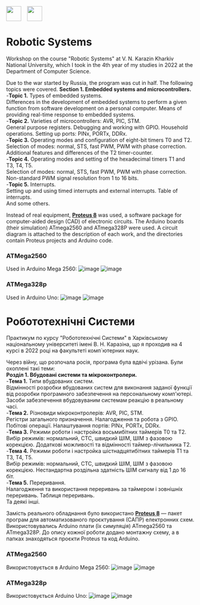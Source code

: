 <div style="display: flex;">
    <img src="https://static8.tgstat.ru/channels/_0/ce/ceecb42fcf878251779474152143188f.jpg" width="40" height="40">
    &nbsp;&nbsp;&nbsp;&nbsp;
    <img src="http://geometry.karazin.ua/themes/frontend/images/univer_logo.jpg" width="40" height="40">
</div>


# Robotic Systems

Workshop on the course "Robotic Systems" at V. N. Karazin Kharkiv National University, which I took in the 4th year of my studies in 2022 at the Department of Computer Science. 

Due to the war started by Russia, the program was cut in half. The following topics were covered.
**Section 1. Embedded systems and microcontrollers.**\
-**Topic 1.** Types of embedded systems.\
Differences in the development of embedded systems to perform a given function from software development on a personal computer. Means of providing real-time response to embedded systems.\
-**Topic 2.** Varieties of microcontrollers: AVR, PIC, STM.\
General purpose registers. Debugging and working with GPIO. Household operations.
Setting up ports: PINx, PORTx, DDRx.\
-**Topic 3.** Operating modes and configuration of eight-bit timers T0 and T2.\
Selection of modes: normal, STS, fast PWM, PWM with phase correction.
Additional features and differences of the T2 timer-counter.\
-**Topic 4.** Operating modes and setting of the hexadecimal timers T1 and T3, T4, T5.\
Selection of modes: normal, STS, fast PWM, PWM with phase correction.
Non-standard PWM signal resolution from 1 to 16 bits.\
-**Topic 5.** Interrupts.\
Setting up and using timed interrupts and external interrupts.
Table of interrupts.\
And some others.

Instead of real equipment, [**Proteus 8**](https://www.labcenter.com) was used, a software package for computer-aided design (CAD) of electronic circuits. The Arduino boards (their simulation) ATmega2560 and ATmega328P were used.
A circuit diagram is attached to the description of each work, and the directories contain Proteus projects and Arduino code.

### ATMega2560
Used in Arduino Mega 2560:
![image](https://github.com/MaksymAndreiev/RoboticSystems/assets/29687267/5f6db5d9-3d4e-4527-b5a2-c8addf2feba6)
![image](https://github.com/MaksymAndreiev/RoboticSystems/assets/29687267/a62c1e2e-c1c9-4825-9fe3-8bb217c43833)

### ATMega328p
Used in Arduino Uno:
![image](https://github.com/MaksymAndreiev/RoboticSystems/assets/29687267/e295aac6-a7e6-48ee-9299-e4c48b7144bc)
![image](https://github.com/MaksymAndreiev/RoboticSystems/assets/29687267/7ee6394c-1646-4ab5-a167-623682d69ad0)


# Робототехнічні Системи
Практикум по курсу "Робототехнічні Системи" в Харківському національному університеті імені В. Н. Каразіна, що я проходив на 4 курсі в 2022 році на факультеті комп`ютерних наук. 

Через війну, що розпочала росія, програма була вдвічі урізана. Були охоплені такі теми:\
**Розділ 1. Вбудовані системи та мікроконтролери.**\
-**Тема 1.** Типи вбудованих систем.\
Відмінності розробки вбудованих систем для виконання заданої функції від
розробки програмного забезпечення на персональному комп'ютері. Засоби забезпечення
вбудовуваним системам реакцію в реальному часі.\
-**Тема 2.** Різновиди мікроконтролерів: AVR, PIC, STM.\
Регістри загального призначення. Налагодження та робота з GPIO. Побітові операції.
Налаштування портів: PINx, PORTx, DDRx.\
-**Тема 3.** Режими роботи і настройка восьмибітних таймерів T0 та T2.\
Вибір режимів: нормальний, СТС, швидкий ШІМ, ШІМ з фазовою корекцією.
Додаткові можливості та відмінності таймер-лічильника Т2.\
-**Тема 4.** Режими роботи і настройка шістнадцятибітних таймерів T1 та T3, Т4, Т5.\
Вибір режимів: нормальний, СТС, швидкий ШІМ, ШІМ з фазовою корекцією.
Нестандартна роздільна здатність ШІМ сигналу від 1 до 16 біт.\
-**Тема 5.** Переривання.\
Налагодження та використання переривань за таймером і зовнішніх переривань.
Таблиця переривань.\
Та деякі інші.

Замість реального обладнання було використано [**Proteus 8**](https://www.labcenter.com) — пакет програм для автоматизованого проєктування (САПР) електронних схем. Використовувались Arduino плати (їх симуляція) ATmega2560 та ATmega328P.
До опису кожної роботи додано монтажну схему, а в папках знаходяться проєкти Proteus та код Arduino.

### ATMega2560
Використовується в Arduino Mega 2560:
![image](https://github.com/MaksymAndreiev/RoboticSystems/assets/29687267/5f6db5d9-3d4e-4527-b5a2-c8addf2feba6)
![image](https://github.com/MaksymAndreiev/RoboticSystems/assets/29687267/a62c1e2e-c1c9-4825-9fe3-8bb217c43833)

### ATMega328p
Використовується Arduino Uno:
![image](https://github.com/MaksymAndreiev/RoboticSystems/assets/29687267/e295aac6-a7e6-48ee-9299-e4c48b7144bc)
![image](https://github.com/MaksymAndreiev/RoboticSystems/assets/29687267/7ee6394c-1646-4ab5-a167-623682d69ad0)

